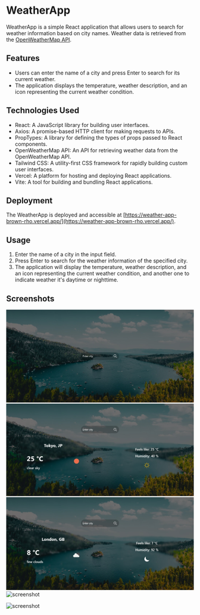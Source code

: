 # WeatherApp

WeatherApp is a simple React application that allows users to search for weather information based on city names. Weather data is retrieved from the [OpenWeatherMap API](https://openweathermap.org/).

## Features

- Users can enter the name of a city and press Enter to search for its current weather.
- The application displays the temperature, weather description, and an icon representing the current weather condition.

## Technologies Used

- React: A JavaScript library for building user interfaces.
- Axios: A promise-based HTTP client for making requests to APIs.
- PropTypes: A library for defining the types of props passed to React components.
- OpenWeatherMap API: An API for retrieving weather data from the OpenWeatherMap API.
- Tailwind CSS: A utility-first CSS framework for rapidly building custom user interfaces.
- Vercel: A platform for hosting and deploying React applications.
- Vite: A tool for building and bundling React applications.

## Deployment

The WeatherApp is deployed and accessible at [https://weather-app-brown-rho.vercel.app/](https://weather-app-brown-rho.vercel.app/).

## Usage

1. Enter the name of a city in the input field.
2. Press Enter to search for the weather information of the specified city.
3. The application will display the temperature, weather description, and an icon representing the current weather condition, and another one to indicate weather it's daytime or nighttime.

## Screenshots

![screenshot](/public/11.jpeg)
![screenshot](/public/22.jpeg)
![screenshot](/public/33.jpeg)
![screenshot](/public/1.gif)

![screenshot](/public/2.gif)

